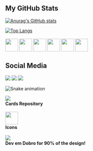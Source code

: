 ## My GitHub Stats
[![Anurag's GitHub stats](https://github-readme-stats-wandersonddgs.vercel.app/api?username=wandersonddgs&show_icons=true&icon_color=2c74b3&bg_color=040f1a&border_color=2c74b3&border_radius=9&text_color=0a2647&include_all_commits=true&line_height=30&card_width=525px&hide_title=true&ring_color=2c74b3)](https://github.com/anuraghazra/github-readme-stats)

[![Top Langs](https://github-readme-stats.vercel.app/api/top-langs/?username=wandersonddgs&layout=compact&card_width=525&bg_color=040f1a&hide_border=false&border_color=2c74b3&border_radius=9&title_color=2c74b3&text_color=0a2647)](https://github.com/anuraghazra/github-readme-stats) <br>
<br>
<img src="https://cdn.jsdelivr.net/gh/devicons/devicon/icons/vscode/vscode-original-wordmark.svg" width="40px" />
<img src="https://cdn.jsdelivr.net/gh/devicons/devicon/icons/html5/html5-original.svg" width="40px" />
<img src="https://cdn.jsdelivr.net/gh/devicons/devicon/icons/css3/css3-original.svg" width="40px" />
<img src="https://cdn.jsdelivr.net/gh/devicons/devicon/icons/javascript/javascript-original.svg" width="40px" />
<img src="https://cdn.jsdelivr.net/gh/devicons/devicon/icons/jupyter/jupyter-original-wordmark.svg" width="40px" />
<img src="https://cdn.jsdelivr.net/gh/devicons/devicon/icons/python/python-original.svg" width="40px" />

## Social Media
<a href="https://www.youtube.com/channel/UCjhCV2OnOjK_YFK6hLIsf-Q" target="_blank"><img src="https://img.shields.io/badge/YouTube-FF0000?style=for-the-badge&logo=youtube&logoColor=white" /></a>
<a href="https://www.instagram.com/wandersonddgs/"><img src="https://img.shields.io/badge/-Instagram-%23E4405F?style=for-the-badge&logo=instagram&logoColor=white" /></a>
<a href="https://www.linkedin.com/in/wanderson-patrick/"><img src="https://img.shields.io/badge/-LinkedIn-%230077B5?style=for-the-badge&logo=linkedin&logoColor=white" /></a> <br>

![Snake animation](https://github.com/wandersonddgs/wandersonddgs/blob/output/github-contribution-grid-snake.svg)

<a href="https://github.com/anuraghazra/github-readme-stats" target="_blank"><img src="https://camo.githubusercontent.com/9ad8cfe3215fff758ea74784f86ef0de25b6acfbd6a4fab19d9a13ff47b05843/68747470733a2f2f7265732e636c6f7564696e6172792e636f6d2f616e7572616768617a72612f696d6167652f75706c6f61642f76313539343930383234322f6c6f676f5f636373776d652e737667" /></a> <br>
<b>Cards Repository</b> <br>
<br>
<a href="https://devicon.dev"><img src="https://cdn.jsdelivr.net/gh/devicons/devicon/icons/devicon/devicon-original.svg" width="40px" /></a> <br>
<b>Icons</b> <br>
<br>
<a href="https://www.youtube.com/@DevemDobro"><img src="https://img.shields.io/badge/YouTube-FF0000?style=for-the-badge&logo=youtube&logoColor=white" /></a> <br>
<b>Dev em Dobro for 90% of the design!</b>
